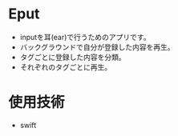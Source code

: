 # Eput

- inputを耳(ear)で行うためのアプリです。
- バックグラウンドで自分が登録した内容を再生。
- タグごとに登録した内容を分類。
- それぞれのタグごとに再生。
# 使用技術

- swift
